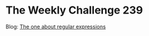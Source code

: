 # The Weekly Challenge 239

Blog: [The one about regular expressions](https://dev.to/simongreennet/the-one-about-regular-expressions-4na)
